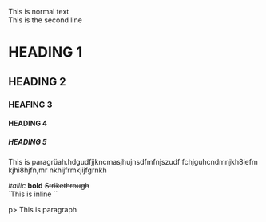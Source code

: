 <!--Markdown-->
This is normal text <br>
This is the second line

# HEADING 1

## HEADING 2

### HEAFING 3

#### HEADING 4

##### HEADING 5

<p> This is paragrüah.hdgudfjjkncmasjhujnsdfmfnjszudf fchjguhcndmnjkh8iefm kjhi8hjfn,mr nkhijfrmkjijfgrnkh </p>

_itailic_
__bold__
<del> Strikethrough</del>  
`This is inline ``

p>
This is paragraph
```